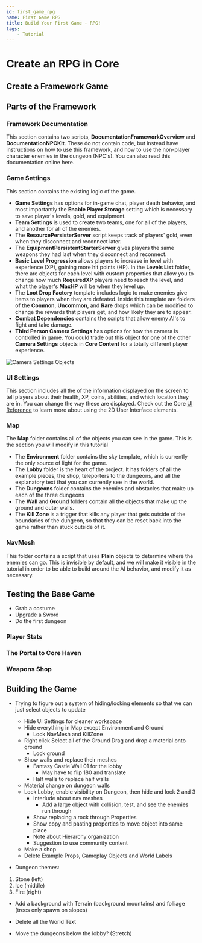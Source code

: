 ```yaml
---
id: first_game_rpg
name: First Game RPG
title: Build Your First Game - RPG!
tags:
    - Tutorial
---
```


# Create an RPG in Core

## Create a Framework Game

## Parts of the Framework

### Framework Documentation

This section contains two scripts, **DocumentationFrameworkOverview** and **DocumentationNPCKit**. These do not contain code, but instead have instructions on how to use this framework, and how to use the non-player character enemies in the dungeon (NPC's). You can also read this documentation online here.

### Game Settings

This section contains the existing logic of the game.

- **Game Settings** has options for in-game chat, player death behavior, and most importantly the **Enable Player Storage** setting which is necessary to save player's levels, gold, and equipment.
- **Team Settings** is used to create two teams, one for all of the players, and another for all of the enemies.
- The **ResourcePersisterServer** script keeps track of players' gold, even when they disconnect and reconnect later.
- The **EquipmentPersistentStarterServer** gives players the same weapons they had last when they disconnect and reconnect.
- **Basic Level Progression** allows players to increase in level with experience (XP), gaining more hit points (HP). In the **Levels List** folder, there are objects for each level with custom properties that allow you to change how much **RequiredXP** players need to reach the level, and what the player's **MaxHP** will be when they level up.
- The **Loot Drop Factory** template includes logic to make enemies give items to players when they are defeated. Inside this template are folders of the **Common**, **Uncommon**, and **Rare** drops which can be modified to change the rewards that players get, and how likely they are to appear.
- **Combat Dependencies** contains the scripts that allow enemy AI's to fight and take damage.
- **Third Person Camera Settings** has options for how the camera is controlled in game. You could trade out this object for one of the other **Camera Settings** objects in **Core Content** for a totally different player experience.

![Camera Settings Objects]()

### UI Settings

This section includes all the of the information displayed on the screen to tell players about their health, XP, coins, abilities, and which location they are in. You can change the way these are displayed. Check out the Core [UI Reference](ui_reference.md) to learn more about using the 2D User Interface elements.

### Map

The **Map** folder contains all of the objects you can see in the game. This is the section you will modify in this tutorial

- The **Environment** folder contains the sky template, which is currently the only source of light for the game.
- The **Lobby**  folder is the heart of the project. It has folders of all the example pieces, the shop, teleporters to the dungeons, and all the explanatory text that you can currently see in the world.
- The **Dungeons** folder contains the enemies and obstacles that make up each of the three dungeons
- The **Wall** and **Ground** folders contain all the objects that make up the ground and outer walls.
- The **Kill Zone** is a trigger that kills any player that gets outside of the boundaries of the dungeon, so that they can be reset back into the game rather than stuck outside of it.

### NavMesh

This folder contains a script that uses **Plain** objects to determine where the enemies can go. This is invisible by default, and we will make it visible in the tutorial in order to be able to build around the AI behavior, and modify it as necessary.

## Testing the Base Game

- Grab a costume
- Upgrade a Sword
- Do the first dungeon

### Player Stats

### The Portal to Core Haven

### Weapons Shop

###



## Building the Game

- Trying to figure out a system of hiding/locking elements so that we can just select objects to update
    - Hide UI Settings for cleaner workspace
    - Hide everything in Map except Environment and Ground
        - Lock NavMesh and KillZone
    - Right click Select all of the Ground Drag and drop a material onto ground
        - Lock ground
    - Show walls and replace their meshes
        - Fantasy Castle Wall 01 for the lobby
            - May have to flip 180 and translate
        - Half walls to replace half walls
    - Material change on dungeon walls
    - Lock Lobby, enable visibility on Dungeon, then hide and lock 2 and 3
        - Interlude about nav meshes
            - Add a large object with collision, test, and see the enemies run through
        - Show replacing a rock through Properties
        - Show copy and pasting properties to move object into same place
        - Note about Hierarchy organization
        - Suggestion to use community content
    - Make a shop
    - Delete Example Props, Gameplay Objects and World Labels

- Dungeon themes:
1. Stone (left)
2. Ice (middle)
3. Fire (right)

- Add a background with Terrain (background mountains) and folliage (trees only spawn on slopes)
- Delete all the World Text


- Move the dungeons below the lobby? (Stretch)